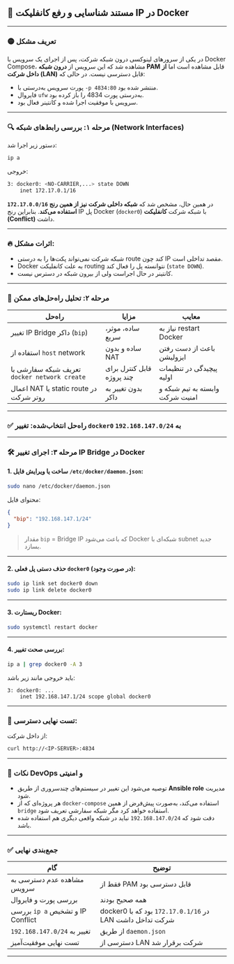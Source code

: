 ## 🧾 **مستند شناسایی و رفع کانفلیکت IP در Docker**

---

### 🟡 **تعریف مشکل**

در یکی از سرورهای لینوکسی درون شبکه شرکت، پس از اجرای یک سرویس با Docker Compose، مشاهده شد که این سرویس از **درون شبکه PAM** قابل مشاهده است اما **از داخل شرکت (LAN)** قابل دسترسی نیست. در حالی که:

* پورت سرویس به‌درستی با `-p 4834:80` منتشر شده بود.
* فایروال `ufw` به‌درستی پورت 4834 را باز کرده بود.
* سرویس با موفقیت اجرا شده و کانتینر فعال بود.

---

### 🔍 **مرحله ۱: بررسی رابط‌های شبکه (Network Interfaces)**

دستور زیر اجرا شد:

```bash
ip a
```

خروجی:

```bash
3: docker0: <NO-CARRIER,...> state DOWN
    inet 172.17.0.1/16
```

در همین حال، مشخص شد که **شبکه داخلی شرکت نیز از همین رنج `172.17.0.0/16` استفاده می‌کند**. بنابراین رنج IP پل Docker (`docker0`) با شبکه شرکت **کانفلیکت (Conflict)** داشت.

---

### 🔥 **اثرات مشکل:**

* شبکه شرکت نمی‌تواند پکت‌ها را به درستی route کند چون IP مقصد تداخلی است.
* Docker به علت کانفلیکت routing نتوانسته پل را فعال کند (`state DOWN`).
* کانتینر در حال اجراست ولی از بیرون شبکه در دسترس نیست.

---

### 🧠 **مرحله ۲: تحلیل راه‌حل‌های ممکن**

| راه‌حل                                       | مزایا                     | معایب                           |
| -------------------------------------------- | ------------------------- | ------------------------------- |
| تغییر IP Bridge داکر (`bip`)                 | ساده، موثر، سریع          | نیاز به restart Docker          |
| استفاده از `host` network                    | ساده و بدون NAT           | باعث از دست رفتن ایزولیشن       |
| تعریف شبکه سفارشی با `docker network create` | قابل کنترل برای چند پروژه | پیچیدگی در تنظیمات اولیه        |
| اعمال NAT یا static route در روتر شرکت       | بدون تغییر به داکر        | وابسته به تیم شبکه و امنیت شرکت |

---

### ✅ **راه‌حل انتخاب‌شده: تغییر `docker0` به `192.168.147.0/24`**

---

### 🛠️ **مرحله ۳: اجرای تغییر IP Bridge در Docker**

#### 1. ساخت یا ویرایش فایل `/etc/docker/daemon.json`:

```bash
sudo nano /etc/docker/daemon.json
```

محتوای فایل:

```json
{
  "bip": "192.168.147.1/24"
}
```

> مقدار `bip` = Bridge IP که باعث می‌شود Docker شبکه‌ای با subnet جدید بسازد.

---

#### 2. حذف دستی پل فعلی `docker0` (در صورت وجود):

```bash
sudo ip link set docker0 down
sudo ip link delete docker0
```

---

#### 3. ریستارت Docker:

```bash
sudo systemctl restart docker
```

---

#### 4. بررسی صحت تغییر:

```bash
ip a | grep docker0 -A 3
```

باید خروجی مانند زیر باشد:

```
3: docker0: ...
    inet 192.168.147.1/24 scope global docker0
```

---

### 🧪 **تست نهایی دسترسی:**

از داخل شرکت:

```bash
curl http://<IP-SERVER>:4834
```

---

### 📌 **نکات DevOps و امنیتی**

* توصیه می‌شود این تغییر در سیستم‌های چندسروری از طریق **Ansible role** مدیریت شود.
* هر پروژه‌ای که از `docker-compose` استفاده می‌کند، به‌صورت پیش‌فرض از همین `bridge` استفاده خواهد کرد مگر شبکه سفارشی تعریف شود.
* دقت شود که `192.168.147.0/24` نباید در شبکه واقعی دیگری هم استفاده شده باشد.

---

### ✅ جمع‌بندی نهایی

| گام                              | توضیح                                                    |
| -------------------------------- | -------------------------------------------------------- |
| مشاهده عدم دسترسی به سرویس       | فقط از PAM قابل دسترسی بود                               |
| بررسی پورت و فایروال             | همه صحیح بودند                                           |
| بررسی `ip a` و تشخیص IP Conflict | docker0 در `172.17.0.1/16` بود که با LAN شرکت تداخل داشت |
| تغییر به `192.168.147.0/24`      | از طریق `daemon.json`                                    |
| تست نهایی موفقیت‌آمیز            | دسترسی از LAN شرکت برقرار شد                             |

---

